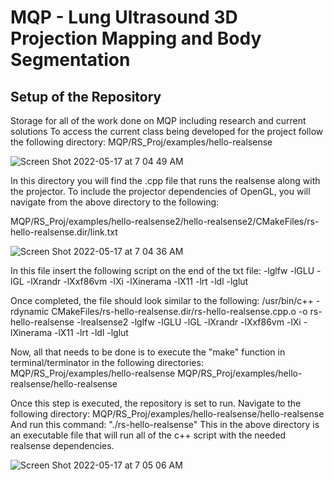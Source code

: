 # MQP - Lung Ultrasound 3D Projection Mapping and Body Segmentation
## Setup of the Repository
Storage for all of the work done on MQP including research and current solutions
To access the current class being developed for the project follow the following directory:
MQP/RS_Proj/examples/hello-realsense

![Screen Shot 2022-05-17 at 7 04 49 AM](https://user-images.githubusercontent.com/81708456/168797223-9599c692-7b67-40b1-bd78-5062914c8e84.png)

In this directory you will find the .cpp file that runs the realsense along with the projector.
To include the projector dependencies of OpenGL, you will navigate from the above directory to the 
following:

MQP/RS_Proj/examples/hello-realsense2/hello-realsense2/CMakeFiles/rs-hello-realsense.dir/link.txt

 ![Screen Shot 2022-05-17 at 7 04 36 AM](https://user-images.githubusercontent.com/81708456/168797127-1dc3847f-3c24-4cc5-bf6f-8c2f143e537c.png)

In this file insert the following script on the end of the txt file:
-lglfw -lGLU -lGL -lXrandr -lXxf86vm -lXi -lXinerama -lX11 -lrt -ldl -lglut

Once completed, the file should look similar to the following:
/usr/bin/c++    -rdynamic CMakeFiles/rs-hello-realsense.dir/rs-hello-realsense.cpp.o  -o rs-hello-realsense  -lrealsense2 -lglfw -lGLU -lGL -lXrandr -lXxf86vm -lXi -lXinerama -lX11 -lrt -ldl -lglut

Now, all that needs to be done is to execute the "make" function in terminal/terminator in the following directories:
MQP/RS_Proj/examples/hello-realsense
MQP/RS_Proj/examples/hello-realsense/hello-realsense

Once this step is executed, the repository is set to run. Navigate to the following directory:
MQP/RS_Proj/examples/hello-realsense/hello-realsense
And run this command: "./rs-hello-realsense"
This in the above directory is an executable file that will run all of the c++ script with the needed realsense dependencies.

![Screen Shot 2022-05-17 at 7 05 06 AM](https://user-images.githubusercontent.com/81708456/168797287-789ac050-b691-482a-beb2-16f5c2e889ad.png)
